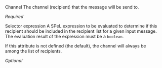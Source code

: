 
Channel
The channel (recipient) that the message will be send to.

<i>Required</i>


Selector expression
A SPeL expression to be evaluated to determine if this recipient should be included in the recipient list for a given input message. The evaluation result of the expression must be a <code>boolean</code>.

If this attribute is not defined (the default), the channel will always be among the list of recipients.

<i>Optional</i>

